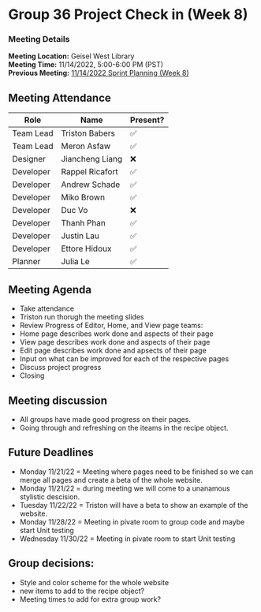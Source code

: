 # Group 36 Project Check in (Week 8)
### Meeting Details
**Meeting Location:** Geisel West Library  
**Meeting Time:** 11/14/2022, 5:00-6:00 PM (PST)  
**Previous Meeting:** [11/14/2022 Sprint Planning (Week 8)]([https://github.com/cse110-sp21-group36/cse110-sp21-group36/blob/main/admin/meetings/111422-Week8.md])

## Meeting Attendance
| Role | Name | Present? |
| --- | --- | --- |
| Team Lead | Triston Babers |✅|
| Team Lead | Meron Asfaw |✅|
| Designer | Jiancheng Liang |❌|
| Developer | Rappel Ricafort |✅|
| Developer | Andrew Schade |✅|
| Developer | Miko Brown |✅|
| Developer | Duc Vo |❌|
| Developer | Thanh Phan |✅|
| Developer | Justin Lau |✅|
| Developer | Ettore Hidoux |✅|
| Planner | Julia Le |✅|

## Meeting Agenda
- Take attendance
- Triston run thorugh the meeting slides
- Review Progress of Editor, Home, and View page teams:
- Home page describes work done and aspects of their page
- View page describes work done and aspects of their page
- Edit page describes work done and apsects of their page
- Input on what can be improved for each of the respective pages
- Discuss project progress
- Closing

## Meeting discussion
- All groups have made good progress on their pages.
- Going through and refreshing on the iteams in the recipe object.

## Future Deadlines
- Monday 11/21/22 = Meeting where pages need to be finished so we can merge all pages and create a beta of the whole website.
- Monday 11/21/22 = during meeting we will come to a unanamous stylistic descision.
- Tuesday 11/22/22 = Triston will have a beta to show an example of the website.
- Monday 11/28/22 = Meeting in pivate room to group code and maybe start Unit testing
- Wednesday 11/30/22 = Meeting in pivate room to start Unit testing

## Group decisions:
 - Style and color scheme for the whole website
 - new items to add to the recipe object?
 - Meeting times to add for extra group work?
 
